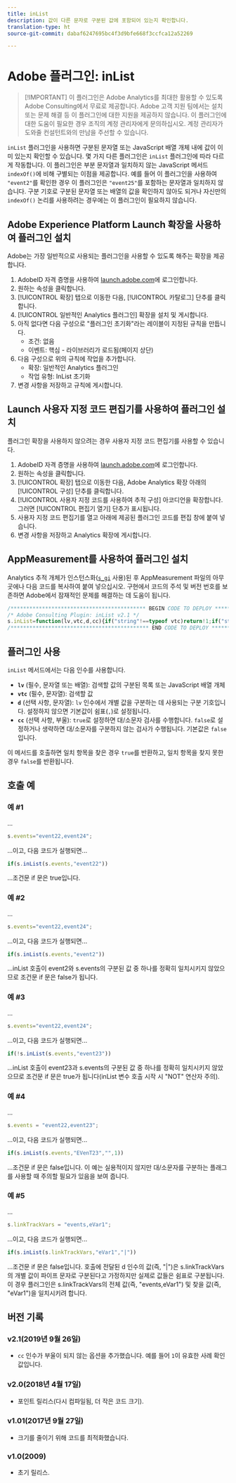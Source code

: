 ```yaml
---
title: inList
description: 값이 다른 문자로 구분된 값에 포함되어 있는지 확인합니다.
translation-type: ht
source-git-commit: dabaf6247695bc4f3d9bfe668f3ccfca12a52269

---
```



# Adobe 플러그인: inList

>[!IMPORTANT] 이 플러그인은 Adobe Analytics를 최대한 활용할 수 있도록 Adobe Consulting에서 무료로 제공합니다. Adobe 고객 지원 팀에서는 설치 또는 문제 해결 등 이 플러그인에 대한 지원을 제공하지 않습니다. 이 플러그인에 대한 도움이 필요한 경우 조직의 계정 관리자에게 문의하십시오. 계정 관리자가 도와줄 컨설턴트와의 만남을 주선할 수 있습니다.

`inList` 플러그인을 사용하면 구분된 문자열 또는 JavaScript 배열 개체 내에 값이 이미 있는지 확인할 수 있습니다. 몇 가지 다른 플러그인은 `inList` 플러그인에 따라 다르게 작동합니다. 이 플러그인은 부분 문자열과 일치하지 않는 JavaScript 메서드 `indexOf()`에 비해 구별되는 이점을 제공합니다. 예를 들어 이 플러그인을 사용하여 `"event2"`를 확인한 경우 이 플러그인은 `"event25"`를 포함하는 문자열과 일치하지 않습니다. 구분 기호로 구분된 문자열 또는 배열의 값을 확인하지 않아도 되거나 자신만의 `indexOf()` 논리를 사용하려는 경우에는 이 플러그인이 필요하지 않습니다.

## Adobe Experience Platform Launch 확장을 사용하여 플러그인 설치

Adobe는 가장 일반적으로 사용되는 플러그인을 사용할 수 있도록 해주는 확장을 제공합니다.

1. AdobeID 자격 증명을 사용하여 [launch.adobe.com](https://launch.adobe.com)에 로그인합니다.
1. 원하는 속성을 클릭합니다.
1. [!UICONTROL 확장] 탭으로 이동한 다음, [!UICONTROL 카탈로그] 단추를 클릭합니다.
1. [!UICONTROL 일반적인 Analytics 플러그인] 확장을 설치 및 게시합니다.
1. 아직 없다면 다음 구성으로 &quot;플러그인 초기화&quot;라는 레이블이 지정된 규칙을 만듭니다.
   * 조건: 없음
   * 이벤트: 핵심 - 라이브러리가 로드됨(페이지 상단)
1. 다음 구성으로 위의 규칙에 작업을 추가합니다.
   * 확장: 일반적인 Analytics 플러그인
   * 작업 유형: InList 초기화
1. 변경 사항을 저장하고 규칙에 게시합니다.

## Launch 사용자 지정 코드 편집기를 사용하여 플러그인 설치

플러그인 확장을 사용하지 않으려는 경우 사용자 지정 코드 편집기를 사용할 수 있습니다.

1. AdobeID 자격 증명을 사용하여 [launch.adobe.com](https://launch.adobe.com)에 로그인합니다.
1. 원하는 속성을 클릭합니다.
1. [!UICONTROL 확장] 탭으로 이동한 다음, Adobe Analytics 확장 아래의 [!UICONTROL 구성] 단추를 클릭합니다.
1. [!UICONTROL 사용자 지정 코드를 사용하여 추적 구성] 아코디언을 확장합니다. 그러면 [!UICONTROL 편집기 열기] 단추가 표시됩니다.
1. 사용자 지정 코드 편집기를 열고 아래에 제공된 플러그인 코드를 편집 창에 붙여 넣습니다.
1. 변경 사항을 저장하고 Analytics 확장에 게시합니다.

## AppMeasurement를 사용하여 플러그인 설치

Analytics 추적 개체가 인스턴스화([`s_gi`](../functions/s-gi.md) 사용)된 후 AppMeasurement 파일의 아무 곳에나 다음 코드를 복사하여 붙여 넣으십시오. 구현에서 코드의 주석 및 버전 번호를 보존하면 Adobe에서 잠재적인 문제를 해결하는 데 도움이 됩니다.

```js
/******************************************* BEGIN CODE TO DEPLOY *******************************************/
/* Adobe Consulting Plugin: inList v2.1 */
s.inList=function(lv,vtc,d,cc){if("string"!==typeof vtc)return!1;if("string"===typeof lv)lv=lv.split(d||",");else if("object"!== typeof lv)return!1;d=0;for(var e=lv.length;d<e;d++)if(1==cc&&vtc===lv[d]||vtc.toLowerCase()===lv[d].toLowerCase())return!0;return!1};
/******************************************** END CODE TO DEPLOY ********************************************/
```

## 플러그인 사용

`inList` 메서드에서는 다음 인수를 사용합니다.

* **`lv`** (필수, 문자열 또는 배열): 검색할 값의 구분된 목록 또는 JavaScript 배열 개체
* **`vtc`** (필수, 문자열): 검색할 값
* **`d`** (선택 사항, 문자열): `lv` 인수에서 개별 값을 구분하는 데 사용되는 구분 기호입니다. 설정하지 않으면 기본값이 쉼표(`,`)로 설정됩니다.
* **`cc`** (선택 사항, 부울): `true`로 설정하면 대/소문자 검사를 수행합니다. `false`로 설정하거나 생략하면 대/소문자를 구분하지 않는 검사가 수행됩니다. 기본값은 `false`입니다.

이 메서드를 호출하면 일치 항목을 찾은 경우 `true`를 반환하고, 일치 항목을 찾지 못한 경우 `false`를 반환됩니다.

## 호출 예

### 예 #1

...

```js
s.events="event22,event24";
```

...이고, 다음 코드가 실행되면...

```js
if(s.inList(s.events,"event22"))
```

...조건문 if 문은 true입니다.

### 예 #2

...

```js
s.events="event22,event24";
```

...이고, 다음 코드가 실행되면...

```js
if(s.inList(s.events,"event2"))
```

...inList 호출이 event2와 s.events의 구분된 값 중 하나를 정확히 일치시키지 않았으므로 조건문 if 문은 false가 됩니다.

### 예 #3

...

```js
s.events="event22,event24";
```

...이고, 다음 코드가 실행되면...

```js
if(!s.inList(s.events,"event23"))
```

...inList 호출이 event23과 s.events의 구분된 값 중 하나를 정확히 일치시키지 않았으므로 조건문 if 문은 true가 됩니다(inList 변수 호출 시작 시 &quot;NOT&quot; 연산자 주의).

### 예 #4

...

```js
s.events = "event22,event23";
```

...이고, 다음 코드가 실행되면...

```js
if(s.inList(s.events,"EVenT23","",1))
```

...조건문 if 문은 false입니다. 이 예는 실용적이지 않지만 대/소문자를 구분하는 플래그를 사용할 때 주의할 필요가 있음을 보여 줍니다.

### 예 #5

...

```js
s.linkTrackVars = "events,eVar1";
```

...이고, 다음 코드가 실행되면...

```js
if(s.inList(s.linkTrackVars,"eVar1","|"))
```

...조건문 if 문은 false입니다. 호출에 전달된 d 인수의 값(즉, &quot;|&quot;)은 s.linkTrackVars의 개별 값이 파이프 문자로 구분된다고 가정하지만 실제로 값들은 쉼표로 구분됩니다. 이 경우 플러그인은 s.linkTrackVars의 전체 값(즉, &quot;events,eVar1&quot;) 및 찾을 값(즉, &quot;eVar1&quot;)을 일치시키려 합니다.

## 버전 기록

### v2.1(2019년 9월 26일)

* `cc` 인수가 부울이 되지 않는 옵션을 추가했습니다. 예를 들어 `1`이 유효한 사례 확인 값입니다.

### v2.0(2018년 4월 17일)

* 포인트 릴리스(다시 컴파일됨, 더 작은 코드 크기).

### v1.01(2017년 9월 27일)

* 크기를 줄이기 위해 코드를 최적화했습니다.

### v1.0(2009)

* 초기 릴리스.


